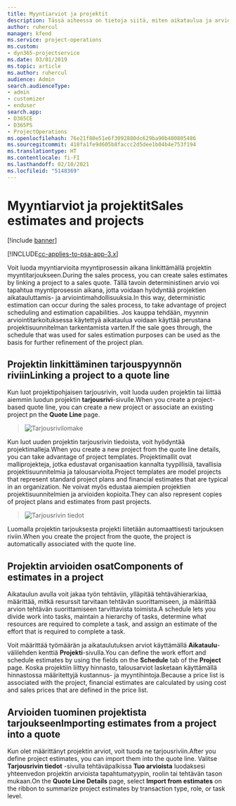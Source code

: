 ```yaml
---
title: Myyntiarviot ja projektit
description: Tässä aiheessa on tietoja siitä, miten aikataulua ja arvioita voidaan hyödyntää myyntiprosessissa.
author: ruhercul
manager: kfend
ms.service: project-operations
ms.custom:
- dyn365-projectservice
ms.date: 03/01/2019
ms.topic: article
ms.author: ruhercul
audience: Admin
search.audienceType:
- admin
- customizer
- enduser
search.app:
- D365CE
- D365PS
- ProjectOperations
ms.openlocfilehash: 76e21f80e51e6f3092880dc629ba90b400805486
ms.sourcegitcommit: 418fa1fe9d605b8faccc2d5dee1b04b4e753f194
ms.translationtype: HT
ms.contentlocale: fi-FI
ms.lasthandoff: 02/10/2021
ms.locfileid: "5148369"
---
```

# <a name="sales-estimates-and-projects"></a><span data-ttu-id="8b2e0-103">Myyntiarviot ja projektit</span><span class="sxs-lookup"><span data-stu-id="8b2e0-103">Sales estimates and projects</span></span>

[!include [banner](../includes/psa-now-project-operations.md)]

[!INCLUDE[cc-applies-to-psa-app-3.x](../includes/cc-applies-to-psa-app-3x.md)]

<span data-ttu-id="8b2e0-104">Voit luoda myyntiarvioita myyntiprosessin aikana linkittämällä projektin myyntitarjoukseen.</span><span class="sxs-lookup"><span data-stu-id="8b2e0-104">During the sales process, you can create sales estimates by linking a project to a sales quote.</span></span> <span data-ttu-id="8b2e0-105">Tällä tavoin deterministinen arvio voi tapahtua myyntiprosessin aikana, jotta voidaan hyödyntää projektien aikatauluttamis- ja arviointimahdollisuuksia.</span><span class="sxs-lookup"><span data-stu-id="8b2e0-105">In this way, deterministic estimation can occur during the sales process, to take advantage of project scheduling and estimation capabilities.</span></span> <span data-ttu-id="8b2e0-106">Jos kauppa tehdään, myynnin arviointitarkoituksessa käytettyä aikataulua voidaan käyttää perustana projektisuunnitelman tarkentamista varten.</span><span class="sxs-lookup"><span data-stu-id="8b2e0-106">If the sale goes through, the schedule that was used for sales estimation purposes can be used as the basis for further refinement of the project plan.</span></span>

## <a name="linking-a-project-to-a-quote-line"></a><span data-ttu-id="8b2e0-107">Projektin linkittäminen tarjouspyynnön riviin</span><span class="sxs-lookup"><span data-stu-id="8b2e0-107">Linking a project to a quote line</span></span>

<span data-ttu-id="8b2e0-108">Kun luot projektipohjaisen tarjousrivin, voit luoda uuden projektin tai liittää aiemmin luodun projektin **tarjousrivi**-sivulle.</span><span class="sxs-lookup"><span data-stu-id="8b2e0-108">When you create a project-based quote line, you can create a new project or associate an existing project pn the **Quote Line** page.</span></span> 

> ![Tarjousrivilomake](media/project-8.png)
 
<span data-ttu-id="8b2e0-110">Kun luot uuden projektin tarjousrivin tiedoista, voit hyödyntää projektimalleja.</span><span class="sxs-lookup"><span data-stu-id="8b2e0-110">When you create a new project from the quote line details, you can take advantage of project templates.</span></span> <span data-ttu-id="8b2e0-111">Projektimallit ovat malliprojekteja, jotka edustavat organisaation kannalta tyypillisiä, tavallisia projektisuunnitelmia ja talousarvioita.</span><span class="sxs-lookup"><span data-stu-id="8b2e0-111">Project templates are model projects that represent standard project plans and financial estimates that are typical in an organization.</span></span> <span data-ttu-id="8b2e0-112">Ne voivat myös edustaa aiempien projektien projektisuunnitelmien ja arvioiden kopioita.</span><span class="sxs-lookup"><span data-stu-id="8b2e0-112">They can also represent copies of project plans and estimates from past projects.</span></span>

> ![Tarjousrivin tiedot](media/project-9.png)
  
<span data-ttu-id="8b2e0-114">Luomalla projektin tarjouksesta projekti liitetään automaattisesti tarjouksen riviin.</span><span class="sxs-lookup"><span data-stu-id="8b2e0-114">When you create the project from the quote, the project is automatically associated with the quote line.</span></span>

## <a name="components-of-estimates-in-a-project"></a><span data-ttu-id="8b2e0-115">Projektin arvioiden osat</span><span class="sxs-lookup"><span data-stu-id="8b2e0-115">Components of estimates in a project</span></span>

<span data-ttu-id="8b2e0-116">Aikataulun avulla voit jakaa työn tehtäviin, ylläpitää tehtävähierarkiaa, määrittää, mitkä resurssit tarvitaan tehtävän suorittamiseen, ja määrittää arvion tehtävän suorittamiseen tarvittavista toimista.</span><span class="sxs-lookup"><span data-stu-id="8b2e0-116">A schedule lets you divide work into tasks, maintain a hierarchy of tasks, determine what resources are required to complete a task, and assign an estimate of the effort that is required to complete a task.</span></span>

<span data-ttu-id="8b2e0-117">Voit määrittää työmäärän ja aikataulutuksen arviot käyttämällä **Aikataulu**-välilehden kenttiä **Projekti**-sivulla.</span><span class="sxs-lookup"><span data-stu-id="8b2e0-117">You can define the work effort and schedule estimates by using the fields on the **Schedule** tab of the **Project** page.</span></span> <span data-ttu-id="8b2e0-118">Koska projektiin liittyy hinnasto, talousarviot lasketaan käyttämällä hinnastossa määritettyjä kustannus- ja myyntihintoja.</span><span class="sxs-lookup"><span data-stu-id="8b2e0-118">Because a price list is associated with the project, financial estimates are calculated by using cost and sales prices that are defined in the price list.</span></span>

## <a name="importing-estimates-from-a-project-into-a-quote"></a><span data-ttu-id="8b2e0-119">Arvioiden tuominen projektista tarjoukseen</span><span class="sxs-lookup"><span data-stu-id="8b2e0-119">Importing estimates from a project into a quote</span></span>

<span data-ttu-id="8b2e0-120">Kun olet määrittänyt projektin arviot, voit tuoda ne tarjousriviin.</span><span class="sxs-lookup"><span data-stu-id="8b2e0-120">After you define project estimates, you can import them into the quote line.</span></span> <span data-ttu-id="8b2e0-121">Valitse **Tarjousrivin tiedot** -sivulla tehtäväpalkissa **Tuo arvioista** luodaksesi yhteenvedon projektin arvioista tapahtumatyypin, roolin tai tehtävän tason mukaan.</span><span class="sxs-lookup"><span data-stu-id="8b2e0-121">On the **Quote Line Details** page, select **Import from estimates** on the ribbon to summarize project estimates by transaction type, role, or task level.</span></span>
